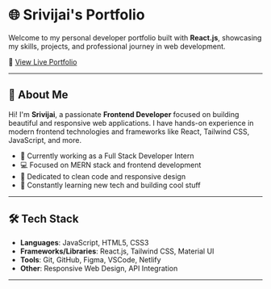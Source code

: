 # 🌐 Srivijai's Portfolio

Welcome to my personal developer portfolio built with **React.js**, showcasing my skills, projects, and professional journey in web development.

🔗 [View Live Portfolio](https://portfolio-srivijai.netlify.app/)

---

## 📌 About Me

Hi! I'm **Srivijai**, a passionate **Frontend Developer** focused on building beautiful and responsive web applications. I have hands-on experience in modern frontend technologies and frameworks like React, Tailwind CSS, JavaScript, and more.

- 🔭 Currently working as a Full Stack Developer Intern
- 💻 Focused on MERN stack and frontend development
- 🎯 Dedicated to clean code and responsive design
- 🌱 Constantly learning new tech and building cool stuff

---

## 🛠️ Tech Stack

- **Languages**: JavaScript, HTML5, CSS3
- **Frameworks/Libraries**: React.js, Tailwind CSS, Material UI
- **Tools**: Git, GitHub, Figma, VSCode, Netlify
- **Other**: Responsive Web Design, API Integration

---

